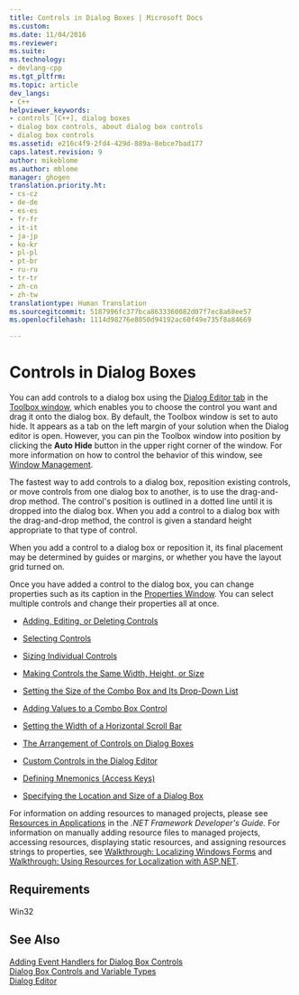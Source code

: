 ```yaml
---
title: Controls in Dialog Boxes | Microsoft Docs
ms.custom: 
ms.date: 11/04/2016
ms.reviewer: 
ms.suite: 
ms.technology:
- devlang-cpp
ms.tgt_pltfrm: 
ms.topic: article
dev_langs:
- C++
helpviewer_keywords:
- controls [C++], dialog boxes
- dialog box controls, about dialog box controls
- dialog box controls
ms.assetid: e216c4f9-2fd4-429d-889a-8ebce7bad177
caps.latest.revision: 9
author: mikeblome
ms.author: mblome
manager: ghogen
translation.priority.ht:
- cs-cz
- de-de
- es-es
- fr-fr
- it-it
- ja-jp
- ko-kr
- pl-pl
- pt-br
- ru-ru
- tr-tr
- zh-cn
- zh-tw
translationtype: Human Translation
ms.sourcegitcommit: 5187996fc377bca8633360082d07f7ec8a68ee57
ms.openlocfilehash: 1114d98276e8050d94192ac60f49e735f8a84669

---
```

# Controls in Dialog Boxes
You can add controls to a dialog box using the [Dialog Editor tab](../mfc/dialog-editor-tab-toolbox.md) in the [Toolbox window](/visualstudio/ide/reference/toolbox), which enables you to choose the control you want and drag it onto the dialog box. By default, the Toolbox window is set to auto hide. It appears as a tab on the left margin of your solution when the Dialog editor is open. However, you can pin the Toolbox window into position by clicking the **Auto Hide** button in the upper right corner of the window. For more information on how to control the behavior of this window, see [Window Management](/visualstudio/ide/customizing-window-layouts-in-visual-studio).  
  
 The fastest way to add controls to a dialog box, reposition existing controls, or move controls from one dialog box to another, is to use the drag-and-drop method. The control's position is outlined in a dotted line until it is dropped into the dialog box. When you add a control to a dialog box with the drag-and-drop method, the control is given a standard height appropriate to that type of control.  
  
 When you add a control to a dialog box or reposition it, its final placement may be determined by guides or margins, or whether you have the layout grid turned on.  
  
 Once you have added a control to the dialog box, you can change properties such as its caption in the [Properties Window](/visualstudio/ide/reference/properties-window). You can select multiple controls and change their properties all at once.  
  
-   [Adding, Editing, or Deleting Controls](../mfc/adding-editing-or-deleting-controls.md)  
  
-   [Selecting Controls](../mfc/selecting-controls.md)  
  
-   [Sizing Individual Controls](../mfc/sizing-individual-controls.md)  
  
-   [Making Controls the Same Width, Height, or Size](../mfc/making-controls-the-same-width-height-or-size.md)  
  
-   [Setting the Size of the Combo Box and Its Drop-Down List](../mfc/setting-the-size-of-the-combo-box-and-its-drop-down-list.md)  
  
-   [Adding Values to a Combo Box Control](../mfc/adding-values-to-a-combo-box-control.md)  
  
-   [Setting the Width of a Horizontal Scroll Bar](../mfc/setting-the-width-of-a-horizontal-scroll-bar.md)  
  
-   [The Arrangement of Controls on Dialog Boxes](../mfc/arrangement-of-controls-on-dialog-boxes.md)  
  
-   [Custom Controls in the Dialog Editor](../mfc/custom-controls-in-the-dialog-editor.md)  
  
-   [Defining Mnemonics (Access Keys)](../mfc/defining-mnemonics-access-keys.md)  
  
-   [Specifying the Location and Size of a Dialog Box](../mfc/specifying-the-location-and-size-of-a-dialog-box.md)  
  
 For information on adding resources to managed projects, please see [Resources in Applications](http://msdn.microsoft.com/library/8ad495d4-2941-40cf-bf64-e82e85825890) in the *.NET Framework Developer's Guide.* For information on manually adding resource files to managed projects, accessing resources, displaying static resources, and assigning resources strings to properties, see [Walkthrough: Localizing Windows Forms](http://msdn.microsoft.com/en-us/9a96220d-a19b-4de0-9f48-01e5d82679e5) and [Walkthrough: Using Resources for Localization with ASP.NET](http://msdn.microsoft.com/library/bb4e5b44-e2b0-48ab-bbe9-609fb33900b6).  
  
## Requirements  
 Win32  
  
## See Also  
 [Adding Event Handlers for Dialog Box Controls](../mfc/adding-event-handlers-for-dialog-box-controls.md)   
 [Dialog Box Controls and Variable Types](../ide/dialog-box-controls-and-variable-types.md)   
 [Dialog Editor](../mfc/dialog-editor.md)




<!--HONumber=Jan17_HO1-->


